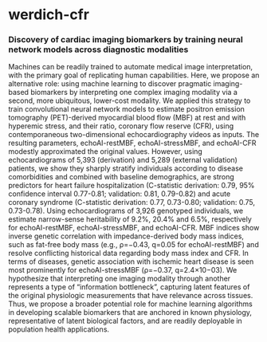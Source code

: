 # werdich-cfr
### Discovery of cardiac imaging biomarkers by training neural network models across diagnostic modalities ###
Machines can be readily trained to automate medical image interpretation, with the primary goal of replicating human capabilities. Here, we propose an alternative role: using machine learning to discover pragmatic imaging-based biomarkers by interpreting one complex imaging modality via a second, more ubiquitous, lower-cost modality. We applied this strategy to train convolutional neural network models to estimate positron emission tomography (PET)-derived myocardial blood flow (MBF) at rest and with hyperemic stress, and their ratio, coronary flow reserve (CFR), using contemporaneous two-dimensional echocardiography videos as inputs. The resulting parameters, echoAI-restMBF, echoAI-stressMBF, and echoAI-CFR modestly approximated the original values. However, using echocardiograms of 5,393 (derivation) and 5,289 (external validation) patients, we show they sharply stratify individuals according to disease comorbidities and combined with baseline demographics, are strong predictors for heart failure hospitalization (C-statistic derivation: 0.79, 95% confidence interval 0.77-0.81; validation: 0.81, 0.79-0.82) and acute coronary syndrome (C-statistic derivation: 0.77, 0.73-0.80; validation: 0.75, 0.73-0.78). Using echocardiograms of 3,926 genotyped individuals, we estimate narrow-sense heritability of 9.2%, 20.4% and 6.5%, respectively for echoAI-restMBF, echoAI-stressMBF, and echoAI-CFR. MBF indices show inverse genetic correlation with impedance-derived body mass indices, such as fat-free body mass (e.g., ρ=−0.43, q=0.05 for echoAI-restMBF) and resolve conflicting historical data regarding body mass index and CFR. In terms of diseases, genetic association with ischemic heart disease is seen most prominently for echoAI-stressMBF (ρ=−0.37, q=2.4×10−03). We hypothesize that interpreting one imaging modality through another represents a type of “information bottleneck”, capturing latent features of the original physiologic measurements that have relevance across tissues. Thus, we propose a broader potential role for machine learning algorithms in developing scalable biomarkers that are anchored in known physiology, representative of latent biological factors, and are readily deployable in population health applications.
